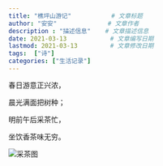 ```yaml
---
title: "樵坪山游记"           # 文章标题
author: "安安"              # 文章作者
description : "描述信息"    # 文章描述信息
date: 2021-03-13            # 文章编写日期
lastmod: 2021-03-13         # 文章修改日期
tags:  ["诗"]
categories: ["生活记录"]
---
```

春日游意正兴浓，

晨光满面把树种；

明前午后采茶忙，

坐饮香茶味无穷。

![采茶图](http://photogz.photo.store.qq.com/psc?/sa14V13I16aC09MTwv32004f1a096ed4eb9543356c517f1b8bb714V13LoxQX1KoCBh/TmEUgtj9EK6.7V8ajmQrEPeS1VWXqxyG5JvQHFQxkuE0IN6uvApCaLGcfo4kqvfeNHhPO7pYMEeEDsvSmcsEKVT.*uo24Mubxd.X9mXXBSs!/b&bo=QAbjDUAG4w0BV3A!&rf=viewer_4&t=5)